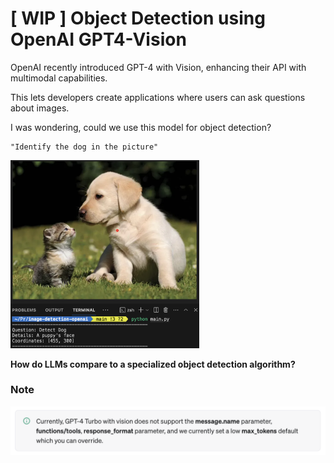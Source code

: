 # [ WIP ] Object Detection using OpenAI GPT4-Vision

OpenAI recently introduced GPT-4 with Vision, enhancing their API with multimodal capabilities.

This lets developers create applications where users can ask questions about images.

I was wondering, could we use this model for object detection?

    "Identify the dog in the picture"

<img src="assets/example.png" width="60%">

**How do LLMs compare to a specialized object detection algorithm?**

### Note
![GPT-4 Vision](assets/readme-gpt4-vision.png)

